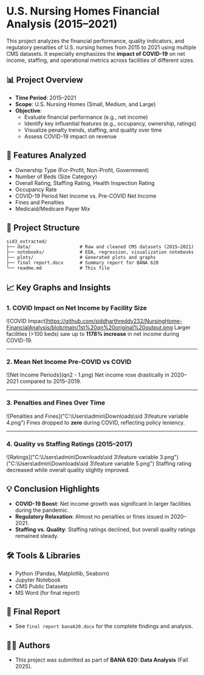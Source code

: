 # U.S. Nursing Homes Financial Analysis (2015–2021)

This project analyzes the financial performance, quality indicators, and regulatory penalties of U.S. nursing homes from 2015 to 2021 using multiple CMS datasets. It especially emphasizes the **impact of COVID-19** on net income, staffing, and operational metrics across facilities of different sizes.

## 📊 Project Overview

- **Time Period**: 2015–2021  
- **Scope**: U.S. Nursing Homes (Small, Medium, and Large)  
- **Objective**:  
  - Evaluate financial performance (e.g., net income)  
  - Identify key influential features (e.g., occupancy, ownership, ratings)  
  - Visualize penalty trends, staffing, and quality over time  
  - Assess COVID-19 impact on revenue  

## 🧩 Features Analyzed

- Ownership Type (For-Profit, Non-Profit, Government)  
- Number of Beds (Size Category)  
- Overall Rating, Staffing Rating, Health Inspection Rating  
- Occupancy Rate  
- COVID-19 Period Net Income vs. Pre-COVID Net Income  
- Fines and Penalties  
- Medicaid/Medicare Payer Mix  

## 📁 Project Structure

```
sid3_extracted/
├── data/                  # Raw and cleaned CMS datasets (2015–2021)
├── notebooks/             # EDA, regression, visualization notebooks
├── plots/                 # Generated plots and graphs
├── final report.docx      # Summary report for BANA 620
└── readme.md              # This file
```

## 📈 Key Graphs and Insights

### 1. COVID Impact on Net Income by Facility Size
![COVID Impact]https://github.com/siddharthreddy232/NursingHome-FinancialAnalysis/blob/main/1st%20qn%20original%20output.png
Larger facilities (>100 beds) saw up to **1178% increase** in net income during COVID-19.

---

### 2. Mean Net Income Pre-COVID vs COVID
![Net Income Periods](qn2 - 1.png)
Net income rose drastically in 2020–2021 compared to 2015–2019.

---

### 3. Penalties and Fines Over Time
![Penalties and Fines]("C:\Users\admin\Downloads\sid 3\feature variable 4.png")
Fines dropped to **zero** during COVID, reflecting policy leniency.

---

### 4. Quality vs Staffing Ratings (2015–2017)
![Ratings]("C:\Users\admin\Downloads\sid 3\feature variable 3.png")
("C:\Users\admin\Downloads\sid 3\feature variable 5.png")
Staffing rating decreased while overall quality slightly improved.

## 💡 Conclusion Highlights

- **COVID-19 Boost**: Net income growth was significant in larger facilities during the pandemic.  
- **Regulatory Relaxation**: Almost no penalties or fines issued in 2020–2021.  
- **Staffing vs. Quality**: Staffing ratings declined, but overall quality ratings remained steady.

## 🛠️ Tools & Libraries

- Python (Pandas, Matplotlib, Seaborn)  
- Jupyter Notebook  
- CMS Public Datasets  
- MS Word (for final report)  

## 📄 Final Report

- See `final report bana620.docx` for the complete findings and analysis.

## 👨‍💻 Authors

- This project was submitted as part of **BANA 620: Data Analysis** (Fall 2025).
